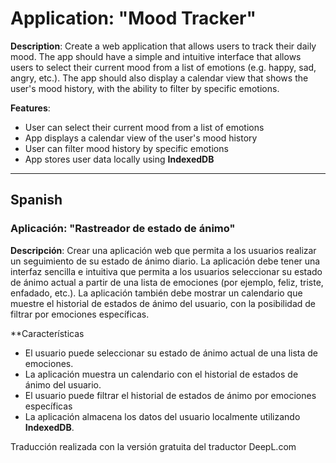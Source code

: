 # Application: "Mood Tracker"

**Description**: Create a web application that allows users to track their daily mood. The app should have a simple and intuitive interface that allows users to select their current mood from a list of emotions (e.g. happy, sad, angry, etc.). The app should also display a calendar view that shows the user's mood history, with the ability to filter by specific emotions.

**Features**:
- User can select their current mood from a list of emotions
- App displays a calendar view of the user's mood history
- User can filter mood history by specific emotions
- App stores user data locally using **IndexedDB**

------

## Spanish
### Aplicación: "Rastreador de estado de ánimo"

**Descripción**: Crear una aplicación web que permita a los usuarios realizar un seguimiento de su estado de ánimo diario. La aplicación debe tener una interfaz sencilla e intuitiva que permita a los usuarios seleccionar su estado de ánimo actual a partir de una lista de emociones (por ejemplo, feliz, triste, enfadado, etc.). La aplicación también debe mostrar un calendario que muestre el historial de estados de ánimo del usuario, con la posibilidad de filtrar por emociones específicas.

**Características
- El usuario puede seleccionar su estado de ánimo actual de una lista de emociones.
- La aplicación muestra un calendario con el historial de estados de ánimo del usuario.
- El usuario puede filtrar el historial de estados de ánimo por emociones específicas
- La aplicación almacena los datos del usuario localmente utilizando **IndexedDB**.

Traducción realizada con la versión gratuita del traductor DeepL.com
